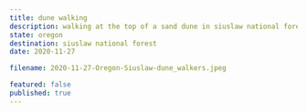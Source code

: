 ```yaml
---
title: dune walking
description: walking at the top of a sand dune in siuslaw national forest
state: oregon
destination: siuslaw national forest
date: 2020-11-27

filename: 2020-11-27-Oregon-Siuslaw-dune_walkers.jpeg

featured: false
published: true
---
```

